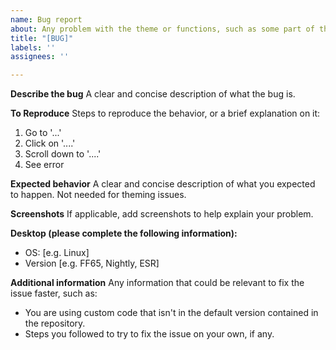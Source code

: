 ```yaml
---
name: Bug report
about: Any problem with the theme or functions, such as some part of the UI not themed, or some functionability that isn't fixed following the steps from the [troubleshooting wiki page](https://github.com/Izheil/Quantum-Nox-Firefox-Dark-Full-Theme/wiki/Troubleshooting).
title: "[BUG]"
labels: ''
assignees: ''

---
```


**Describe the bug**
A clear and concise description of what the bug is.

**To Reproduce**
Steps to reproduce the behavior, or a brief explanation on it:
1. Go to '...'
2. Click on '....'
3. Scroll down to '....'
4. See error

**Expected behavior**
A clear and concise description of what you expected to happen. Not needed for theming issues.

**Screenshots**
If applicable, add screenshots to help explain your problem.

**Desktop (please complete the following information):**
 - OS: [e.g. Linux]
 - Version [e.g. FF65, Nightly, ESR]

**Additional information**
Any information that could be relevant to fix the issue faster, such as:
 - You are using custom code that isn't in the default version contained in the repository.
 - Steps you followed to try to fix the issue on your own, if any.
